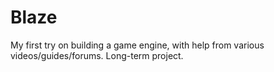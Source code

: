 # Blaze
My first try on building a game engine, with help from various videos/guides/forums. Long-term project.
